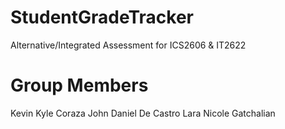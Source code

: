 # StudentGradeTracker
 Alternative/Integrated Assessment for ICS2606 & IT2622

# Group Members
Kevin Kyle Coraza
John Daniel De Castro
Lara Nicole Gatchalian
